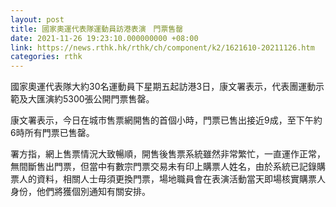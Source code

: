 ```yaml
---
layout: post
title: 國家奧運代表隊運動員訪港表演　門票售罄
date: 2021-11-26 19:23:10.000000000 +08:00
link: https://news.rthk.hk/rthk/ch/component/k2/1621610-20211126.htm
categories: rthk
---
```


國家奧運代表隊大約30名運動員下星期五起訪港3日，康文署表示，代表團運動示範及大匯演約5300張公開門票售罄。

康文署表示，今日在城市售票網開售的首個小時，門票已售出接近9成，至下午約6時所有門票已售罄。

署方指，網上售票情況大致暢順，開售後售票系統雖然非常繁忙，一直運作正常，無間斷售出門票，但當中有數宗門票交易未有印上購票人姓名，由於系統已記錄購票人的資料，相關人士毋須更換門票，場地職員會在表演活動當天即場核實購票人身份，他們將獲個別通知有關安排。
